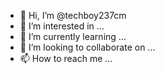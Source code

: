 - 👋 Hi, I’m @techboy237cm
- 👀 I’m interested in ...
- 🌱 I’m currently learning ...
- 💞️ I’m looking to collaborate on ...
- 📫 How to reach me ...

<!---
techboy237cm/techboy237cm is a ✨ special ✨ repository because its `README.md` (this file) appears on your GitHub profile.
You can click the Preview link to take a look at your changes.
--->
